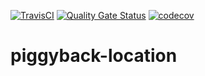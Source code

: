 [![TravisCI](https://travis-ci.org/piggy1-mvn/piggyback-location.svg?branch=master)](https://travis-ci.org/piggy1-mvn/piggyback-location.svg?branch=master)
[![Quality Gate Status](https://sonarcloud.io/api/project_badges/measure?project=piggy1-mvn_piggyback-location&metric=alert_status)](https://sonarcloud.io/dashboard?id=piggy1-mvn_piggyback-location)
[![codecov](https://codecov.io/gh/piggy1-mvn/piggyback-location/branch/master/graph/badge.svg)](https://codecov.io/gh/piggy1-mvn/piggyback-location)

# piggyback-location
